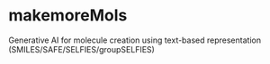 # makemoreMols
Generative AI for molecule creation using text-based representation (SMILES/SAFE/SELFIES/groupSELFIES)
